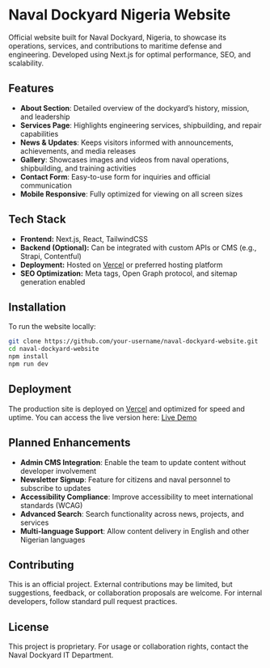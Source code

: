 # Naval Dockyard Nigeria Website

Official website built for Naval Dockyard, Nigeria, to showcase its operations, services, and contributions to maritime defense and engineering. Developed using Next.js for optimal performance, SEO, and scalability.

## Features

- **About Section**: Detailed overview of the dockyard’s history, mission, and leadership  
- **Services Page**: Highlights engineering services, shipbuilding, and repair capabilities  
- **News & Updates**: Keeps visitors informed with announcements, achievements, and media releases  
- **Gallery**: Showcases images and videos from naval operations, shipbuilding, and training activities  
- **Contact Form**: Easy-to-use form for inquiries and official communication  
- **Mobile Responsive**: Fully optimized for viewing on all screen sizes  

## Tech Stack

- **Frontend:** Next.js, React, TailwindCSS  
- **Backend (Optional):** Can be integrated with custom APIs or CMS (e.g., Strapi, Contentful)  
- **Deployment:** Hosted on [Vercel](https://vercel.com) or preferred hosting platform  
- **SEO Optimization:** Meta tags, Open Graph protocol, and sitemap generation enabled  

## Installation

To run the website locally:

```bash
git clone https://github.com/your-username/naval-dockyard-website.git
cd naval-dockyard-website
npm install
npm run dev
```


## Deployment

The production site is deployed on [Vercel](https://vercel.com) and optimized for speed and uptime. You can access the live version here: [Live Demo](https://your-site.vercel.app)

## Planned Enhancements

- **Admin CMS Integration**: Enable the team to update content without developer involvement  
- **Newsletter Signup**: Feature for citizens and naval personnel to subscribe to updates  
- **Accessibility Compliance**: Improve accessibility to meet international standards (WCAG)  
- **Advanced Search**: Search functionality across news, projects, and services  
- **Multi-language Support**: Allow content delivery in English and other Nigerian languages  

## Contributing

This is an official project. External contributions may be limited, but suggestions, feedback, or collaboration proposals are welcome. For internal developers, follow standard pull request practices.

## License

This project is proprietary. For usage or collaboration rights, contact the Naval Dockyard IT Department.
